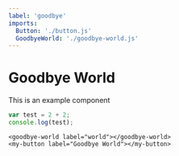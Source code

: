 ```yaml
---
label: 'goodbye'
imports:
  Button: './button.js'
  GoodbyeWorld: './goodbye-world.js'
---
```

# Goodbye World

This is an example component

```js
var test = 2 + 2;
console.log(test);
```

```
<goodbye-world label="world"></goodbye-world>
<my-button label="Goodbye World"></my-button>
```
